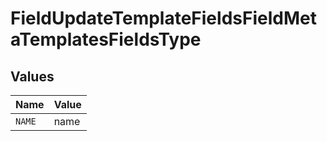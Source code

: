 # FieldUpdateTemplateFieldsFieldMetaTemplatesFieldsType


## Values

| Name   | Value  |
| ------ | ------ |
| `NAME` | name   |